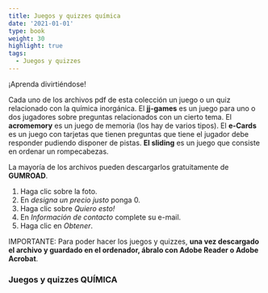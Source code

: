```yaml
---
title: Juegos y quizzes química
date: '2021-01-01'
type: book
weight: 30
highlight: true
tags:
  - Juegos y quizzes
---
```


¡Aprenda divirtiéndose!

<!--more-->

Cada uno de los archivos pdf de esta colección un juego o un quiz relacionado con la química inorgánica.  El **jj-games** es un juego para uno o dos jugadores sobre preguntas relacionados con un cierto tema. El **acromemory** es un juego de memoria (los hay de varios tipos).  El **e-Cards** es un juego con tarjetas que tienen preguntas que tiene el jugador debe responder pudiendo disponer de pistas. **El sliding** es un juego que consiste en ordenar un rompecabezas.

La mayoría de los archivos pueden descargarlos gratuitamente de **GUMROAD**.

1.  Haga clic sobre la foto.
2. En *designa un precio justo* ponga 0.
3.  Haga clic sobre *Quiero esto!*
4. En *Información de contacto* complete su e-mail.
5.  Haga clic en *Obtener*.



IMPORTANTE: Para poder hacer los juegos y quizzes,  **una vez descargado el archivo  y guardado en el ordenador, ábralo con Adobe Reader o Adobe Acrobat**.  



### **Juegos y quizzes** QUÍMICA


